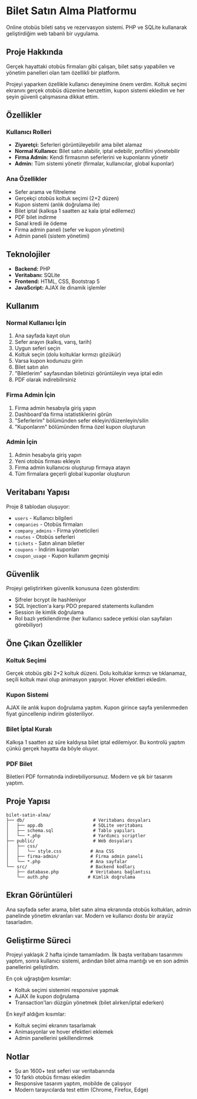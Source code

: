 # Bilet Satın Alma Platformu

Online otobüs bileti satış ve rezervasyon sistemi. PHP ve SQLite kullanarak geliştirdiğim web tabanlı bir uygulama.

## Proje Hakkında

Gerçek hayattaki otobüs firmaları gibi çalışan, bilet satışı yapabilen ve yönetim panelleri olan tam özellikli bir platform.

Projeyi yaparken özellikle kullanıcı deneyimine önem verdim. Koltuk seçimi ekranını gerçek otobüs düzenine benzettim, kupon sistemi ekledim ve her şeyin güvenli çalışmasına dikkat ettim.

## Özellikler

### Kullanıcı Rolleri
- **Ziyaretçi:** Seferleri görüntüleyebilir ama bilet alamaz
- **Normal Kullanıcı:** Bilet satın alabilir, iptal edebilir, profilini yönetebilir
- **Firma Admin:** Kendi firmasının seferlerini ve kuponlarını yönetir
- **Admin:** Tüm sistemi yönetir (firmalar, kullanıcılar, global kuponlar)

### Ana Özellikler
- Sefer arama ve filtreleme
- Gerçekçi otobüs koltuk seçimi (2+2 düzen)
- Kupon sistemi (anlık doğrulama ile)
- Bilet iptal (kalkışa 1 saatten az kala iptal edilemez)
- PDF bilet indirme
- Sanal kredi ile ödeme
- Firma admin paneli (sefer ve kupon yönetimi)
- Admin paneli (sistem yönetimi)

## Teknolojiler

- **Backend:** PHP
- **Veritabanı:** SQLite
- **Frontend:** HTML, CSS, Bootstrap 5
- **JavaScript:** AJAX ile dinamik işlemler





## Kullanım

### Normal Kullanıcı İçin
1. Ana sayfada kayıt olun
2. Sefer arayın (kalkış, varış, tarih)
3. Uygun seferi seçin
4. Koltuk seçin (dolu koltuklar kırmızı gözükür)
5. Varsa kupon kodunuzu girin
6. Bilet satın alın
7. "Biletlerim" sayfasından biletinizi görüntüleyin veya iptal edin
8. PDF olarak indirebilirsiniz

### Firma Admin İçin
1. Firma admin hesabıyla giriş yapın
2. Dashboard'da firma istatistiklerini görün
3. "Seferlerim" bölümünden sefer ekleyin/düzenleyin/silin
4. "Kuponlarım" bölümünden firma özel kupon oluşturun

### Admin İçin
1. Admin hesabıyla giriş yapın
2. Yeni otobüs firması ekleyin
3. Firma admin kullanıcısı oluşturup firmaya atayın
4. Tüm firmalara geçerli global kuponlar oluşturun

## Veritabanı Yapısı

Proje 8 tablodan oluşuyor:
- `users` - Kullanıcı bilgileri
- `companies` - Otobüs firmaları
- `company_admins` - Firma yöneticileri
- `routes` - Otobüs seferleri
- `tickets` - Satın alınan biletler
- `coupons` - İndirim kuponları
- `coupon_usage` - Kupon kullanım geçmişi

## Güvenlik

Projeyi geliştirirken güvenlik konusuna özen gösterdim:
- Şifreler bcrypt ile hashleniyor
- SQL Injection'a karşı PDO prepared statements kullandım
- Session ile kimlik doğrulama
- Rol bazlı yetkilendirme (her kullanıcı sadece yetkisi olan sayfaları görebiliyor)

## Öne Çıkan Özellikler

### Koltuk Seçimi
Gerçek otobüs gibi 2+2 koltuk düzeni. Dolu koltuklar kırmızı ve tıklanamaz, seçili koltuk mavi olup animasyon yapıyor. Hover efektleri ekledim.

### Kupon Sistemi
AJAX ile anlık kupon doğrulama yaptım. Kupon girince sayfa yenilenmeden fiyat güncellenip indirim gösteriliyor.

### Bilet İptal Kuralı
Kalkışa 1 saatten az süre kaldıysa bilet iptal edilemiyor. Bu kontrolü yaptım çünkü gerçek hayatta da böyle oluyor.

### PDF Bilet
Biletleri PDF formatında indirebiliyorsunuz. Modern ve şık bir tasarım yaptım.

## Proje Yapısı

```
bilet-satin-alma/
├── db/                          # Veritabanı dosyaları
│   ├── app.db                   # SQLite veritabanı
│   ├── schema.sql               # Tablo yapıları
│   └── *.php                    # Yardımcı scriptler
├── public/                      # Web dosyaları
│   ├── css/
│   │   └── style.css           # Ana CSS
│   ├── firma-admin/            # Firma admin paneli
│   └── *.php                   # Ana sayfalar
└── src/                        # Backend kodları
    ├── database.php            # Veritabanı bağlantısı
    └── auth.php               # Kimlik doğrulama

```

## Ekran Görüntüleri

Ana sayfada sefer arama, bilet satın alma ekranında otobüs koltukları, admin panelinde yönetim ekranları var. Modern ve kullanıcı dostu bir arayüz tasarladım.

## Geliştirme Süreci

Projeyi yaklaşık 2 hafta içinde tamamladım. İlk başta veritabanı tasarımını yaptım, sonra kullanıcı sistemi, ardından bilet alma mantığı ve en son admin panellerini geliştirdim.

En çok uğraştığım kısımlar:
- Koltuk seçimi sistemini responsive yapmak
- AJAX ile kupon doğrulama
- Transaction'ları düzgün yönetmek (bilet alırken/iptal ederken)

En keyif aldığım kısımlar:
- Koltuk seçimi ekranını tasarlamak
- Animasyonlar ve hover efektleri eklemek
- Admin panellerini şekillendirmek



## Notlar

- Şu an 1600+ test seferi var veritabanında
- 10 farklı otobüs firması ekledim
- Responsive tasarım yaptım, mobilde de çalışıyor
- Modern tarayıcılarda test ettim (Chrome, Firefox, Edge)





